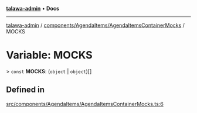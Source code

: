 [**talawa-admin**](../../../../README.md) • **Docs**

***

[talawa-admin](../../../../modules.md) / [components/AgendaItems/AgendaItemsContainerMocks](../README.md) / MOCKS

# Variable: MOCKS

\> `const` **MOCKS**: (`object` \| `object`)[]

## Defined in

[src/components/AgendaItems/AgendaItemsContainerMocks.ts:6](https://github.com/PalisadoesFoundation/talawa-admin/blob/084ac7e92dede9766b77e75cf296f40165965140/src/components/AgendaItems/AgendaItemsContainerMocks.ts#L6)
